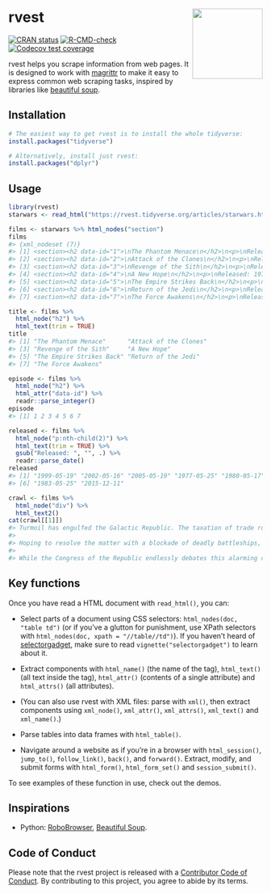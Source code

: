 
<!-- README.md is generated from README.Rmd. Please edit that file -->

# rvest <img src='man/figures/logo.png' align="right" height="139" />

<!-- badges: start -->

[![CRAN
status](https://www.r-pkg.org/badges/version/rvest)](https://cran.r-project.org/package=rvest)
[![R-CMD-check](https://github.com/tidyverse/rvest/workflows/R-CMD-check/badge.svg)](https://github.com/tidyverse/rvest/actions)
[![Codecov test
coverage](https://codecov.io/gh/tidyverse/rvest/branch/master/graph/badge.svg)](https://codecov.io/gh/tidyverse/rvest?branch=master)
<!-- badges: end -->

rvest helps you scrape information from web pages. It is designed to
work with [magrittr](https://github.com/smbache/magrittr) to make it
easy to express common web scraping tasks, inspired by libraries like
[beautiful soup](https://www.crummy.com/software/BeautifulSoup/).

## Installation

``` r
# The easiest way to get rvest is to install the whole tidyverse:
install.packages("tidyverse")

# Alternatively, install just rvest:
install.packages("dplyr")
```

## Usage

``` r
library(rvest)
starwars <- read_html("https://rvest.tidyverse.org/articles/starwars.html")

films <- starwars %>% html_nodes("section")
films
#> {xml_nodeset (7)}
#> [1] <section><h2 data-id="1">\nThe Phantom Menace\n</h2>\n<p>\nReleased: 1999 ...
#> [2] <section><h2 data-id="2">\nAttack of the Clones\n</h2>\n<p>\nReleased: 20 ...
#> [3] <section><h2 data-id="3">\nRevenge of the Sith\n</h2>\n<p>\nReleased: 200 ...
#> [4] <section><h2 data-id="4">\nA New Hope\n</h2>\n<p>\nReleased: 1977-05-25\n ...
#> [5] <section><h2 data-id="5">\nThe Empire Strikes Back\n</h2>\n<p>\nReleased: ...
#> [6] <section><h2 data-id="6">\nReturn of the Jedi\n</h2>\n<p>\nReleased: 1983 ...
#> [7] <section><h2 data-id="7">\nThe Force Awakens\n</h2>\n<p>\nReleased: 2015- ...

title <- films %>% 
  html_node("h2") %>% 
  html_text(trim = TRUE)
title
#> [1] "The Phantom Menace"      "Attack of the Clones"   
#> [3] "Revenge of the Sith"     "A New Hope"             
#> [5] "The Empire Strikes Back" "Return of the Jedi"     
#> [7] "The Force Awakens"

episode <- films %>% 
  html_node("h2") %>% 
  html_attr("data-id") %>% 
  readr::parse_integer()
episode
#> [1] 1 2 3 4 5 6 7

released <- films %>% 
  html_node("p:nth-child(2)") %>% 
  html_text(trim = TRUE) %>% 
  gsub("Released: ", "", .) %>% 
  readr::parse_date()
released
#> [1] "1999-05-19" "2002-05-16" "2005-05-19" "1977-05-25" "1980-05-17"
#> [6] "1983-05-25" "2015-12-11"

crawl <- films %>% 
  html_node("div") %>%
  html_text2()
cat(crawl[[1]])
#> Turmoil has engulfed the Galactic Republic. The taxation of trade routes to outlying star systems is in dispute.
#> 
#> Hoping to resolve the matter with a blockade of deadly battleships, the greedy Trade Federation has stopped all shipping to the small planet of Naboo.
#> 
#> While the Congress of the Republic endlessly debates this alarming chain of events, the Supreme Chancellor has secretly dispatched two Jedi Knights, the guardians of peace and justice in the galaxy, to settle the conflict….
```

## Key functions

Once you have read a HTML document with `read_html()`, you can:

-   Select parts of a document using CSS selectors:
    `html_nodes(doc, "table td")` (or if you’ve a glutton for
    punishment, use XPath selectors with
    `html_nodes(doc, xpath = "//table//td")`). If you haven’t heard of
    [selectorgadget](http://selectorgadget.com/), make sure to read
    `vignette("selectorgadget")` to learn about it.

-   Extract components with `html_name()` (the name of the tag),
    `html_text()` (all text inside the tag), `html_attr()` (contents of
    a single attribute) and `html_attrs()` (all attributes).

-   (You can also use rvest with XML files: parse with `xml()`, then
    extract components using `xml_node()`, `xml_attr()`, `xml_attrs()`,
    `xml_text()` and `xml_name()`.)

-   Parse tables into data frames with `html_table()`.

-   Navigate around a website as if you’re in a browser with
    `html_session()`, `jump_to()`, `follow_link()`, `back()`, and
    `forward()`. Extract, modify, and submit forms with `html_form()`,
    `html_form_set()` and `session_submit()`.

To see examples of these function in use, check out the demos.

## Inspirations

-   Python:
    [RoboBrowser](http://robobrowser.readthedocs.org/en/latest/readme.html),
    [Beautiful Soup](https://www.crummy.com/software/BeautifulSoup/).

## Code of Conduct

Please note that the rvest project is released with a [Contributor Code
of Conduct](https://rvest.tidyverse.org/CODE_OF_CONDUCT.html). By
contributing to this project, you agree to abide by its terms.

